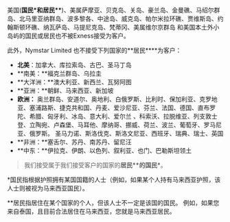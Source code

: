 
美国(**国民\***和**居民\*\***)、美属萨摩亚、贝克岛、关岛、豪兰岛、金曼礁、马绍尔群岛、北马里亚纳群岛、波多黎各、中途岛、威克岛、帕尔米拉环礁、贾维斯岛、约翰斯顿环礁、纳瓦萨岛、马提尼克岛、梵蒂冈、美属维尔京群岛 和美国本土外小岛屿的国民或居民也不被Exness接受为客户。

此外，Nymstar Limited 也不接受下列国家的**居民\*\***为客户：

* **北美**：加拿大、库拉索岛、古巴、圣马丁岛
* **南美：**福克兰群岛、乌拉圭
* **大洋洲：**澳大利亚、新西兰、瓦努阿图
* **亚洲：**朝鲜、马来西亚、新加坡
* **欧洲：** 奥兰群岛、安道尔、奥地利、白俄罗斯、比利时、保加利亚、克罗地亚、塞浦路斯、捷克共和国、丹麦、爱沙尼亚、芬兰、法国、德国、直布罗陀、希腊、匈牙利、冰岛、意大利、爱尔兰 、科索沃、拉脱维亚、列支敦士登、立陶宛、卢森堡、马耳他、摩纳哥、挪威、荷兰、波兰、葡萄牙、罗马尼亚、俄罗斯。 圣马力诺、斯洛伐克、斯洛文尼亚、西班牙、瑞典、瑞士、英国
* **非洲：**塞舌尔、苏丹、南苏丹、留尼汪
* **中东：**伊拉克、伊朗、以色列、叙利亚、也门、巴勒斯坦领土

> 我们接受属于我们接受客户的国家的**居民\*\***的**国民\***。

\*国民指根据护照拥有某国国籍的人士（例如，如果某个人持有马来西亚护照，该人士则被视为马来西亚国民）。

\*\*居民指居住在某个国家的个人，但该人士不一定是该国的国民。 例如，如果您来自泰国，且目前合法居住在马来西亚，您就是马来西亚居民。